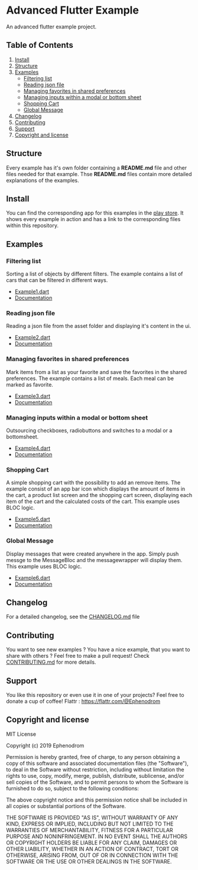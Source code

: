 # Advanced Flutter Example

An advanced flutter example project.

## Table of Contents

1. [Install](#install)  
2. [Structure](#structure)
3. [Examples](#examples)
   * [Filtering list](#filtering-list)
   * [Reading json file](#reading-json-file)
   * [Managing favorites in shared preferences](#managing-favorites-in-shared-preferences)
   * [Managing inputs within a modal or bottom sheet](#managing-inputs-within-a-modal-or-bottom-sheet)
   * [Shopping Cart](#shopping-cart)
   * [Global Message](#global-message)
4. [Changelog](#changelog)
5. [Contributing](#contributing)
6. [Support](#support)
7. [Copyright and license](#copyright-and-license)

## Structure

Every example has it's own folder containing a **README.md** file and other files needed for that example.
Thse **README.md** files contain more detailed explanations of the examples.

## Install

You can find the corresponding app for this examples in the [play store](https://play.google.com/store/apps/details?id=de.feuerbergsoftware.advancedflutterexample).
It shows every example in action and has a link to the corresponding files within this repository.

## Examples

### Filtering list

Sorting a list of objects by different filters. The example contains a list of cars that can be filtered in different ways.

* [Example1.dart](lib/examples/filterList/Example1.dart)
* [Documentation](lib/examples/filterList/README.md)

### Reading json file

Reading a json file from the asset folder and displaying it's content in the ui.

* [Example2.dart](lib/examples/readingJsonFile/Example2.dart)
* [Documentation](lib/examples/readingJsonFile/README.md)

### Managing favorites in shared preferences

Mark items from a list as your favorite and save the favorites in the shared preferences. The example contains a list of meals.
Each meal can be marked as favorite.

* [Example3.dart](lib/examples/managingFavoritesInSharedPreferences/Example3.dart)
* [Documentation](lib/examples/managingFavoritesInSharedPreferences/README.md)

### Managing inputs within a modal or bottom sheet

Outsourcing checkboxes, radiobuttons and switches to a modal or a bottomsheet.

* [Example4.dart](lib/examples/managingInputsWithinModalBottomsheet/Example4.dart)
* [Documentation](lib/examples/managingInputsWithinModalBottomsheet/README.md)

### Shopping Cart

A simple shopping cart with the possibility to add an remove items. The example consist of an app bar icon which displays the amount of items in the cart, a product list screen and the shopping cart screen, displaying each item of the cart and the calculated costs of the cart. This example uses BLOC logic.

* [Example5.dart](lib/examples/shoppingCart/Example5.dart)
* [Documentation](lib/examples/shoppingCart/README.md)

### Global Message

Display messages that were created anywhere in the app. Simply push messge to the MessageBloc and the messagewrapper will display them. This example uses BLOC logic.

* [Example6.dart](lib/examples/globalMessage/Example6.dart)
* [Documentation](lib/examples/globalMessage/README.md)

## Changelog

For a detailed changelog, see the [CHANGELOG.md](CHANGELOG.md) file

## Contributing

You want to see new examples ? You have a nice example, that you want to share with others ? Feel free to make a pull request!
Check [CONTRIBUTING.md](CONTRIBUTING.md) for more details.

## Support

You like this repository or even use it in one of your projects? Feel free to donate a cup of
coffee!
Flattr : <https://flattr.com/@Ephenodrom>

## Copyright and license

MIT License

Copyright (c) 2019 Ephenodrom

Permission is hereby granted, free of charge, to any person obtaining a copy
of this software and associated documentation files (the "Software"), to deal
in the Software without restriction, including without limitation the rights
to use, copy, modify, merge, publish, distribute, sublicense, and/or sell
copies of the Software, and to permit persons to whom the Software is
furnished to do so, subject to the following conditions:

The above copyright notice and this permission notice shall be included in all
copies or substantial portions of the Software.

THE SOFTWARE IS PROVIDED "AS IS", WITHOUT WARRANTY OF ANY KIND, EXPRESS OR
IMPLIED, INCLUDING BUT NOT LIMITED TO THE WARRANTIES OF MERCHANTABILITY,
FITNESS FOR A PARTICULAR PURPOSE AND NONINFRINGEMENT. IN NO EVENT SHALL THE
AUTHORS OR COPYRIGHT HOLDERS BE LIABLE FOR ANY CLAIM, DAMAGES OR OTHER
LIABILITY, WHETHER IN AN ACTION OF CONTRACT, TORT OR OTHERWISE, ARISING FROM,
OUT OF OR IN CONNECTION WITH THE SOFTWARE OR THE USE OR OTHER DEALINGS IN THE
SOFTWARE.